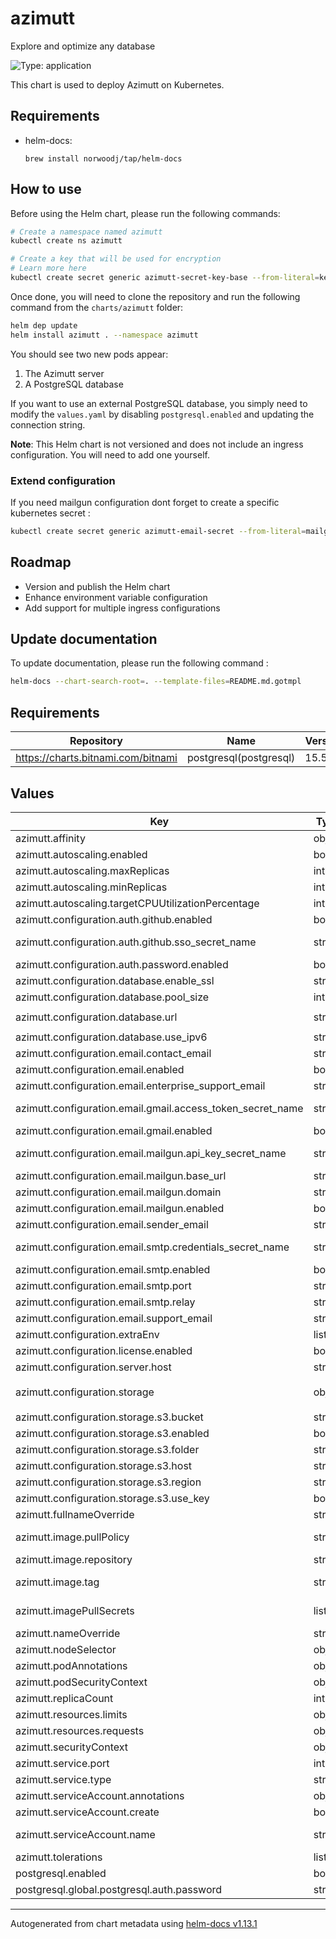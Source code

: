 # azimutt

Explore and optimize any database

![Type: application](https://img.shields.io/badge/Type-application-informational?style=flat-square)

This chart is used to deploy Azimutt on Kubernetes.

## Requirements

- helm-docs:

    ```shell
    brew install norwoodj/tap/helm-docs
    ```

## How to use

Before using the Helm chart, please run the following commands:

```bash
# Create a namespace named azimutt
kubectl create ns azimutt

# Create a key that will be used for encryption
# Learn more here
kubectl create secret generic azimutt-secret-key-base --from-literal=key=$(openssl rand -base64 48) -n azimutt
```

Once done, you will need to clone the repository and run the following command from the `charts/azimutt` folder:

```bash
helm dep update
helm install azimutt . --namespace azimutt
```

You should see two new pods appear:

1. The Azimutt server
2. A PostgreSQL database

If you want to use an external PostgreSQL database, you simply need to modify the `values.yaml` by disabling `postgresql.enabled` and updating the connection string.

**Note**: This Helm chart is not versioned and does not include an ingress configuration. You will need to add one yourself.

### Extend configuration

If you need mailgun configuration dont forget to create a specific kubernetes secret :

```bash
kubectl create secret generic azimutt-email-secret --from-literal=mailgun-api-key=$MAILGUN_API_KEY -n azimutt
```

## Roadmap

- Version and publish the Helm chart
- Enhance environment variable configuration
- Add support for multiple ingress configurations

## Update documentation

To update documentation, please run the following command :

```bash
helm-docs --chart-search-root=. --template-files=README.md.gotmpl
```

## Requirements

| Repository | Name | Version |
|------------|------|---------|
| https://charts.bitnami.com/bitnami | postgresql(postgresql) | 15.5.23 |

## Values

| Key | Type | Default | Description |
|-----|------|---------|-------------|
| azimutt.affinity | object | `{}` | Affinity rules for pod scheduling. |
| azimutt.autoscaling.enabled | bool | `false` | Enables horizontal pod autoscaling. |
| azimutt.autoscaling.maxReplicas | int | `5` | Maximum number of replicas for autoscaling. |
| azimutt.autoscaling.minReplicas | int | `1` | Minimum number of replicas for autoscaling. |
| azimutt.autoscaling.targetCPUUtilizationPercentage | int | `80` | Target CPU utilization percentage for autoscaling. |
| azimutt.configuration.auth.github.enabled | bool | `false` | Enables GitHub authentication. |
| azimutt.configuration.auth.github.sso_secret_name | string | `"azimutt-auth-secret"` | Name of the Kubernetes secret containing GitHub SSO credentials. |
| azimutt.configuration.auth.password.enabled | bool | `true` | Enables password-based authentication. |
| azimutt.configuration.database.enable_ssl | string | `"false"` | Whether to enable SSL for the database connection. |
| azimutt.configuration.database.pool_size | int | `10` | The size of the database connection pool. |
| azimutt.configuration.database.url | string | `"postgresql://postgres:MY_SUPER_PASSWORD@azimutt-postgresql:5432/postgres"` | The database connection URL. |
| azimutt.configuration.database.use_ipv6 | string | `"false"` | Whether to use IPv6 for the database connection. |
| azimutt.configuration.email.contact_email | string | `"contact@azimutt.app"` | Contact email address. |
| azimutt.configuration.email.enabled | bool | `false` | Enables email notifications. |
| azimutt.configuration.email.enterprise_support_email | string | `"contact@azimutt.app"` | Enterprise support email address. |
| azimutt.configuration.email.gmail.access_token_secret_name | string | `"azimutt-email-secret"` | The name of the Kubernetes secret containing the Gmail access token. |
| azimutt.configuration.email.gmail.enabled | bool | `false` | Enables Gmail for sending emails. |
| azimutt.configuration.email.mailgun.api_key_secret_name | string | `"azimutt-email-secret"` | The name of the Kubernetes secret containing the Mailgun API key. |
| azimutt.configuration.email.mailgun.base_url | string | `""` | The base URL for the Mailgun API. |
| azimutt.configuration.email.mailgun.domain | string | `""` | The Mailgun domain to use. |
| azimutt.configuration.email.mailgun.enabled | bool | `false` | Enables Mailgun for sending emails. |
| azimutt.configuration.email.sender_email | string | `"contact@azimutt.app"` | Email address used as the sender. |
| azimutt.configuration.email.smtp.credentials_secret_name | string | `"azimutt-email-secret"` | The name of the Kubernetes secret containing SMTP credentials. |
| azimutt.configuration.email.smtp.enabled | bool | `false` | Enables SMTP for sending emails. |
| azimutt.configuration.email.smtp.port | string | `""` | The SMTP relay port. |
| azimutt.configuration.email.smtp.relay | string | `""` | The SMTP relay host. |
| azimutt.configuration.email.support_email | string | `"contact@azimutt.app"` | Support email address. |
| azimutt.configuration.extraEnv | list | `[]` | Add extra environment variables for the container. |
| azimutt.configuration.license.enabled | bool | `false` | Enables license management. |
| azimutt.configuration.server.host | string | `"localhost"` | The host on which the server will run. |
| azimutt.configuration.storage | object | `{"s3":{"bucket":"","enabled":false,"folder":"","host":"","region":"eu-west1","use_key":false}}` | More info at https://github.com/azimuttapp/azimutt/blob/main/INSTALL.md |
| azimutt.configuration.storage.s3.bucket | string | `""` | The S3 bucket name. |
| azimutt.configuration.storage.s3.enabled | bool | `false` | Enables S3 storage. |
| azimutt.configuration.storage.s3.folder | string | `""` | The folder in the S3 bucket. |
| azimutt.configuration.storage.s3.host | string | `""` | The S3 host endpoint. |
| azimutt.configuration.storage.s3.region | string | `"eu-west1"` | The S3 region. |
| azimutt.configuration.storage.s3.use_key | bool | `false` | Whether to use a key for S3 access. |
| azimutt.fullnameOverride | string | `""` | Override the full name of the deployment. |
| azimutt.image.pullPolicy | string | `"Always"` | The policy for pulling the Docker image. "Always" means always pull the latest version. |
| azimutt.image.repository | string | `"ghcr.io/azimuttapp/azimutt"` | The Docker image repository to use. |
| azimutt.image.tag | string | `"main"` | The tag of the Docker image. Defaults to Chart.appVersion if not specified. |
| azimutt.imagePullSecrets | list | `[]` | Specify an array of image pull secrets to be used for private Docker registries. |
| azimutt.nameOverride | string | `""` | Override the name of the deployment. |
| azimutt.nodeSelector | object | `{}` | Node selector for pod assignment. |
| azimutt.podAnnotations | object | `{}` | Annotations to add to the pods. |
| azimutt.podSecurityContext | object | `{}` | Security context for the pod. |
| azimutt.replicaCount | int | `1` | Number of replicas for the application. |
| azimutt.resources.limits | object | `{"cpu":"1","memory":"512Mi"}` | Resource limits for the container. |
| azimutt.resources.requests | object | `{"cpu":"0.2","memory":"156Mi"}` | Resource requests for the container. |
| azimutt.securityContext | object | `{}` | Security context for the container. |
| azimutt.service.port | int | `4000` | The port the service will expose. |
| azimutt.service.type | string | `"ClusterIP"` | The type of Kubernetes service to create. |
| azimutt.serviceAccount.annotations | object | `{}` | Annotations to add to the service account. |
| azimutt.serviceAccount.create | bool | `true` | Specifies whether a service account should be created. |
| azimutt.serviceAccount.name | string | `""` | If not set and create is true, a name is generated using the fullname template. |
| azimutt.tolerations | list | `[]` | Tolerations for pod scheduling. |
| postgresql.enabled | bool | `true` | Enables the deployment of a PostgreSQL database. |
| postgresql.global.postgresql.auth.password | string | `"MY_SUPER_PASSWORD"` | The password for the PostgreSQL superuser. |

----------------------------------------------
Autogenerated from chart metadata using [helm-docs v1.13.1](https://github.com/norwoodj/helm-docs/releases/v1.13.1)